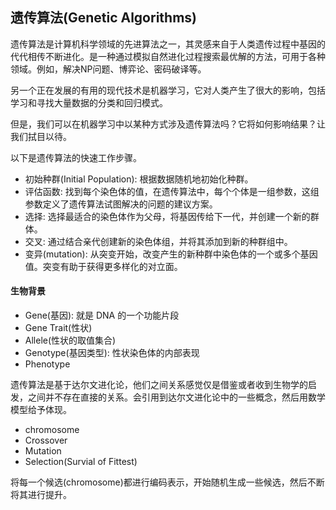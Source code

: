 ## 遗传算法(Genetic Algorithms)

遗传算法是计算机科学领域的先进算法之一，其灵感来自于人类遗传过程中基因的代代相传不断进化。是一种通过模拟自然进化过程搜索最优解的方法，可用于各种领域。例如，解决NP问题、博弈论、密码破译等。



另一个正在发展的有用的现代技术是机器学习，它对人类产生了很大的影响，包括学习和寻找大量数据的分类和回归模式。

但是，我们可以在机器学习中以某种方式涉及遗传算法吗？它将如何影响结果？让我们拭目以待。

以下是遗传算法的快速工作步骤。

- 初始种群(Initial Population): 根据数据随机地初始化种群。
- 评估函数: 找到每个染色体的值，在遗传算法中，每个个体是一组参数，这组参数定义了遗传算法试图解决的问题的建议方案。
- 选择: 选择最适合的染色体作为父母，将基因传给下一代，并创建一个新的群体。
- 交叉: 通过结合亲代创建新的染色体组，并将其添加到新的种群组中。
- 变异(mutation):  从突变开始，改变产生的新种群中染色体的一个或多个基因值。突变有助于获得更多样化的对立面。

#### 生物背景

- Gene(基因): 就是 DNA 的一个功能片段
- Gene Trait(性状)
- Allele(性状的取值集合)
- Genotype(基因类型): 性状染色体的内部表现
- Phenotype



遗传算法是基于达尔文进化论，他们之间关系感觉仅是借鉴或者收到生物学的启发，之间并不存在直接的关系。会引用到达尔文进化论中的一些概念，然后用数学模型给予体现。

- chromosome
- Crossover
- Mutation
- Selection(Survial of Fittest)

将每一个候选(chromosome)都进行编码表示，开始随机生成一些候选，然后不断将其进行提升。



